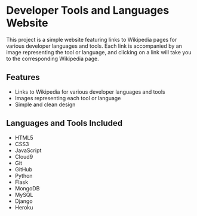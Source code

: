 # Developer Tools and Languages Website

This project is a simple website featuring links to Wikipedia pages for various developer languages and tools. Each link is accompanied by an image representing the tool or language, and clicking on a link will take you to the corresponding Wikipedia page.

## Features

- Links to Wikipedia for various developer languages and tools
- Images representing each tool or language
- Simple and clean design

## Languages and Tools Included

- HTML5
- CSS3
- JavaScript
- Cloud9
- Git
- GitHub
- Python
- Flask
- MongoDB
- MySQL
- Django
- Heroku
